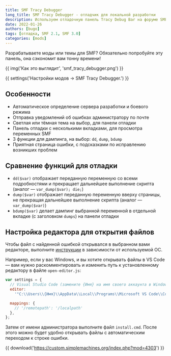 ```yaml
---
title: SMF Tracy Debugger
long_title: SMF Tracy Debugger - отладчик для локальной разработки
description: Используем отладочную панель Tracy Debug Bar на форуме SMF.
date: 2022-01-26
authors: [bugo]
tags: [отладка, SMF 2.1, SMF 3.0]
categories: [mods]
---
```


Разрабатываете моды или темы для SMF? Обязательно попробуйте эту панель, она сэкономит вам тонну времени!

<!-- more -->

{{ img('Как это выглядит', 'smf_tracy_debugger.png') }}

{{ settings('Настройки модов → SMF Tracy Debugger.') }}

## Особенности

- Автоматическое определение сервера разработки и боевого режима
- Отправка уведомлений об ошибках администратору по почте
- Светлая или тёмная тема на выбор, для панели отладки
- Панель отладки с несколькими вкладками, для просмотра переменных SMF
- 3 функции для дампинга, на выбор: `dd`, `dump`, `bdump`
- Приятная страница ошибки, с подсказками по исправлению возникших проблем

## Сравнение функций для отладки

- `dd($var)` отображает переданную переменную со всеми подробностями и прекращает дальнейшее выполнение скрипта (аналог — `var_dump($var); die;`)
- `dump($var)` отображает переданную переменную вверху страницы, не прекращая дальнейшее выполнение скрипта (аналог — `var_dump($var)`)
- `bdump($var)` делает дампинг выбранной переменной в отдельной вкладке (с заголовком `dumps`) на панели отладки

## Настройка редактора для открытия файлов

Чтобы файл с найденной ошибкой открывался в выбранном вами редакторе, выполните [инструкции](https://tracy.nette.org/en/open-files-in-ide) в зависимости от используемой ОС.

Например, если у вас Windows, и вы хотите открывать файлы в VS Code — вам нужно раскомментировать и изменить путь к установленному редактору в файле `open-editor.js`:

```js
var settings = {
  // Visual Studio Code (замените {Имя} на имя своего аккаунта в Windows)
  editor:
    '"C:\\Users\\{Имя}\\AppData\\Local\\Programs\\Microsoft VS Code\\Code.exe" --goto "%file%:%line%"',

  mappings: {
    // '/remotepath': '/localpath'
  },
};
```

Затем от имени администратора выполните файл `install.cmd`. После этого можно будет удобно открывать файлы с автоматическим переходом к строке ошибки.

{{ download('https://custom.simplemachines.org/index.php?mod=4303') }}